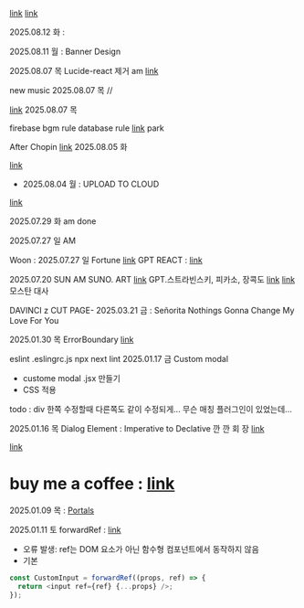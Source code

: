 [link](https://chatgpt.com/c/687c549e-6a34-8001-af6d-ae0bbec390c9)
[link](https://chatgpt.com/c/6893fcd5-953c-8321-b7e6-e3e570a0d10e)

2025.08.12 화 :

2025.08.11 월 : Banner Design

2025.08.07 목
Lucide-react 제거 am [link](https://chatgpt.com/c/6893f2ee-e704-8328-a0a8-0ec0a8ff2b8f)

new music 2025.08.07 목
//

[link](https://chatgpt.com/c/6893fcd5-953c-8321-b7e6-e3e570a0d10e) 2025.08.07 목

firebase bgm rule database rule
[link](https://chatgpt.com/c/6892ca6b-5644-8333-8563-a0fcede57fcd) park

After Chopin
[link](https://chatgpt.com/c/689149c9-78dc-832e-9457-8f24db87b960)
2025.08.05 화

[link](https://chatgpt.com/c/687c549e-6a34-8001-af6d-ae0bbec390c9)
- 2025.08.04 월 : UPLOAD TO CLOUD

[link](https://academy.dream-coding.com/courses/player/react/lessons/1535)

2025.07.29 화 am done

2025.07.27 일 AM

Woon : 2025.07.27 일
Fortune [link](https://chatgpt.com/c/68817407-2c1c-8323-b8cf-ea38d5c09827)
GPT REACT : [link](https://chatgpt.com/c/687c549e-6a34-8001-af6d-ae0bbec390c9)

2025.07.20 SUN
AM
SUNO. ART
[link](https://suno.com/playlist/441109ec-84f5-49df-82f0-9e6cc8bc127f)
GPT.스트라빈스키, 피카소, 장콕도
[link](https://chatgpt.com/c/687c40a7-134c-8001-8483-2412a9119ca0)
[link](https://www.youtube.com/shorts/uL5gplhIydI) 모스탄 대사

DAVINCI
z
CUT PAGE-
2025.03.21 금 :
Señorita
Nothings Gonna Change My Love For You

2025.01.30 목 ErrorBoundary
[link](https://courses.webdevsimplified.com/view/courses/react-simplified-탄advanced/2009182-advanced-react-concepts/6307077-06-error-boundaries)

eslint
.eslingrc.js
npx next lint
2025.01.17 금 Custom modal
- custome modal .jsx 만들기
- CSS 적용

todo : div 한쪽 수정할때 다른쪽도 같이 수정되게... 무슨 매칭 플러그인이 있었는데...

2025.01.16 목
Dialog Element : Imperative to Declative  깐 깐 회  장
[link](https://courses.webdevsimplified.com/view/courses/react-simplified-advanced/2009182-advanced-react-concepts/6307036-04-modal-introduction)

[link](https://github.com/WebDevSimplified/React-Simplified-Advanced-Projects/tree/main/04-05-modal/before)

# buy me a coffee : [link](https://buymeacoffee.com/rainskiss)
2025.01.09 목 : [Portals](https://courses.webdevsimplified.com/view장courses/react-simplified-advanced/2009182-advanced-react-concepts/6307053-02-portals)

2025.01.11 토 forwardRef :
[link](https://courses.webdevsimplified.com/view/courses/react-simplified-advanced/2009182-advanced-react-concepts/6307042-03-forwardref)

- 오류 발생: ref는 DOM 요소가 아닌 함수형 컴포넌트에서 동작하지 않음
- 기본
```javascript
const CustomInput = forwardRef((props, ref) => {
  return <input ref={ref} {...props} />;
});
